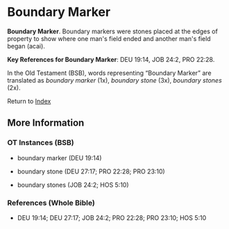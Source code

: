 # Boundary Marker
**Boundary Marker**. 
Boundary markers were stones placed at the edges of property to show where one man's field ended and another man's field began (acai). 


**Key References for Boundary Marker**: 
DEU 19:14, JOB 24:2, PRO 22:28. 


In the Old Testament (BSB), words representing “Boundary Marker” are translated as 
*boundary marker* (1x), *boundary stone* (3x), *boundary stones* (2x). 




Return to [Index](00-Index.md)

## More Information

### OT Instances (BSB)

* boundary marker (DEU 19:14)

* boundary stone (DEU 27:17; PRO 22:28; PRO 23:10)

* boundary stones (JOB 24:2; HOS 5:10)



### References (Whole Bible)

* DEU 19:14; DEU 27:17; JOB 24:2; PRO 22:28; PRO 23:10; HOS 5:10



